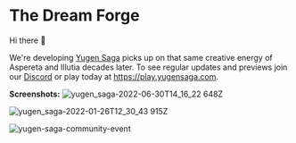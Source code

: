 # The Dream Forge

Hi there 👋

We're developing [Yugen Saga](yugensaga.com) picks up on that same creative energy of Aspereta and Illutia decades later.
To see regular updates and previews join our [Discord](https://discord.com/invite/yugensaga) or play today at https://play.yugensaga.com.

**Screenshots:**
![yugen_saga-2022-06-30T14_16_22 648Z](https://user-images.githubusercontent.com/941214/197323715-6f189dd5-04fe-4259-8f44-c4a1225fac4e.png)

![yugen_saga-2022-01-26T12_30_43 915Z](https://user-images.githubusercontent.com/941214/197323798-b3163a18-9c35-45eb-b023-75c519eea848.png)

![yugen-saga-community-event](https://user-images.githubusercontent.com/941214/197323669-d39045a3-76c2-44e6-b044-91f92c277b1e.png)
